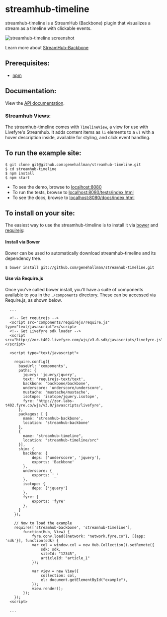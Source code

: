 # streamhub-timeline

streamhub-timeline is a StreamHub (Backbone) plugin that visualizes a stream as a timeline with clickable events.

![streamhub-timeline screenshot](https://drive.google.com/uc?id=0BwAX440-rUypR2dLLUJmQnd5SWM "streamhub-timeline screenshot")

Learn more about [StreamHub-Backbone](http://github.com/gobengo/streamhub-backbone)

## Prerequisites:
+ [npm](http://npmjs.org/)

## Documentation:
View the [API documentation](http://htmlpreview.github.com/?https://github.com/genehallman/streamhub-timeline/blob/master/docs/index.html).

### Streamhub Views:
The streamhub-timeline comes with ```TimelineView```, a view for use with Livefyre's Streamhub. It adds content items as
```li``` elements to a ```ul``` with a hover description inside, available for styling, and click event handling.

## To run the example site:

```
$ git clone git@github.com:genehallman/streamhub-timeline.git
$ cd streamhub-timeline
$ npm install
$ npm start
```

+ To see the demo, browse to [localhost:8080](http://localhost:8080)
+ To run the tests, browse to [localhost:8080/tests/index.html](http://localhost:8080/tests/index.html)
+ To see the docs, browse to [localhost:8080/docs/index.html](http://localhost:8080/docs/index.html)

## To install on your site:
The easiest way to use the streamhub-timeline is to install it via [bower](http://twitter.github.com/bower/) and [requirejs](http://requirejs.org/):

#### Install via Bower
Bower can be used to automatically download streamhub-timeline and its dependency tree.

```
$ bower install git://github.com/genehallman/streamhub-timeline.git
```

#### Use via Require.js
Once you've called bower install, you'll have a suite of components available to you in the ```./components``` directory. These can be accessed via Require.js, as shown below.

```
  ...
  
  <!-- Get requirejs -->
  <script src="components/requirejs/require.js" type="text/javascript"></script>
  <!-- Get Livefyre sdk loader -->
  <script src="http://zor.t402.livefyre.com/wjs/v3.0.sdk/javascripts/livefyre.js"></script>
  
  <script type="text/javascript">

    require.config({
      baseUrl: 'components',
      paths: {
        jquery: 'jquery/jquery',
        text: 'requirejs-text/text',
        backbone: 'backbone/backbone',
        underscore: 'underscore/underscore',
        mustache: 'mustache/mustache',
        isotope: 'isotope/jquery.isotope',
        fyre: 'http://zor.labs-t402.fyre.co/wjs/v3.0/javascripts/livefyre',
      },
      packages: [ {
        name: 'streamhub-backbone',
        location: 'streamhub-backbone'
      },
      {
        name: "streamhub-timeline",
        location: "streamhub-timeline/src"
      }],
      shim: {
        backbone: {
            deps: ['underscore', 'jquery'],
            exports: 'Backbone'
        },
        underscore: {
            exports: '_'
        },
        isotope: {
            deps: ['jquery']
        },
        fyre: {
            exports: 'fyre'
        },
      }
    });
    
    // Now to load the example
    require(['streamhub-backbone', 'streamhub-timeline'],
        function(Hub, View) {
            fyre.conv.load({network: "network.fyre.co"}, [{app: 'sdk'}], function(sdk) {
            var col = window.col = new Hub.Collection().setRemote({
                sdk: sdk,
                siteId: "12345",
                articleId: "article_1"
            });
            
            var view = new View({
                collection: col,
                el: document.getElementById("example"),
            });
            view.render();
        });
    });
  <script>
  
  ...
```
